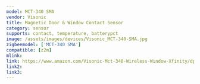 ```yaml
---
model: MCT-340 SMA
vendor: Visonic
title: Magnetic Door & Window Contact Sensor
category: sensor
supports: contact, temperature, batterypct
image: /assets/images/devices/Visonic_MCT-340-SMA.jpg
zigbeemodel: ['MCT-340 SMA']
compatible: [z2m]
mlink: 
link: https://www.amazon.com/Visonic-Mct-340-Wireless-Window-Xfinity/dp/B015YF008C
link2: 
link3: 
---
```

